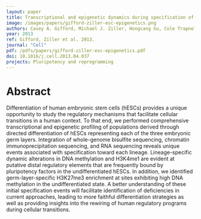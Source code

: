 ```yaml
---
layout: paper
title: Transcriptional and epigenetic dynamics during specification of human embryonic stem cells
image: /images/papers/gifford-ziller-esc-epigenetics.png
authors: Casey A. Gifford, Michael J. Ziller, Hongcang Gu, Cole Trapnell, Julie Donaghey, Alexander Tsankov, Alex K. Shalek, David R. Kelley, Alexander A. Shishkin, Robbyn Issner, Xiaolan Zhang, Michael Coyne, Jennifer L. Fostel, Laurie Holmes, Jim Meldrim, Mitchell Guttman, Charles Epstein, Hongkun Park, Oliver Kohlbacher, John Rinn, Andreas Gnirke, Eric S. Lander, Bradley E. Bernstein, Alexander Meissner.
year: 2013
ref: Gifford, Ziller et al. 2013.
journal: "Cell"
pdf: /pdfs/papers/gifford-ziller-esc-epigenetics.pdf
doi: 10.1016/j.cell.2013.04.037
projects: Pluripotency and reprogramming
---
```


# Abstract

Differentiation of human embryonic stem cells (hESCs) provides a unique opportunity to study the regulatory mechanisms that facilitate cellular transitions in a human context. To that end, we performed comprehensive transcriptional and epigenetic profiling of populations derived through directed differentiation of hESCs representing each of the three embryonic germ layers. Integration of whole-genome bisulfite sequencing, chromatin immunoprecipitation sequencing, and RNA sequencing reveals unique events associated with specification toward each lineage. Lineage-specific dynamic alterations in DNA methylation and H3K4me1 are evident at putative distal regulatory elements that are frequently bound by pluripotency factors in the undifferentiated hESCs. In addition, we identified germ-layer-specific H3K27me3 enrichment at sites exhibiting high DNA methylation in the undifferentiated state. A better understanding of these initial specification events will facilitate identification of deficiencies in current approaches, leading to more faithful differentiation strategies as well as providing insights into the rewiring of human regulatory programs during cellular transitions.